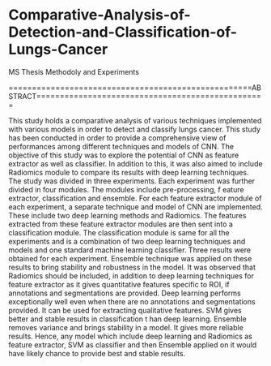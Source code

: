 # Comparative-Analysis-of-Detection-and-Classification-of-Lungs-Cancer
MS Thesis Methodoly and Experiments

====================================================ABSTRACT=================================================

This study holds a comparative analysis of various techniques implemented with various models in order to detect and classify lungs cancer. 
This study has been conducted in order to provide a comprehensive view of performances among different techniques and models of CNN. 
The objective of this study was to explore the potential of CNN as feature extractor as well as classifier. 
In addition to this, it was also aimed to include Radiomics module to compare its results with deep learning techniques. 
The study was divided in three experiments. Each experiment was further divided in four modules. The modules include pre-processing, f
eature extractor, classification and ensemble. For each feature extractor module of each experiment, a separate technique and model of 
CNN are implemented. These include two deep learning methods and Radiomics. The features extracted from these feature extractor modules
are then sent into a classification module. The classification module is same for all the experiments and is a combination of two 
deep learning techniques and models and one standard machine learning classifier. Three results were obtained for each experiment. 
Ensemble technique was applied on these results to bring stability and robustness in the model. 
It was observed that Radiomics should be included, in addition to deep learning techniques for feature extractor as 
it gives quantitative features specific to ROI, if annotations and segmentations are provided.
Deep learning performs exceptionally well even when there are no annotations and segmentations provided. 
It can be used for extracting qualitative features. SVM gives better and stable results in classification t
han deep learning. Ensemble removes variance and brings stability in a model. It gives more reliable results.
Hence, any model which include deep learning and Radiomics as feature extractor, SVM as classifier and then Ensemble 
applied on it would have likely chance to provide best and stable results.  
